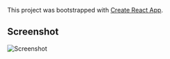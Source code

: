 This project was bootstrapped with [Create React App](https://github.com/facebookincubator/create-react-app).

## Screenshot 

![Screenshot](http://i66.tinypic.com/a1txko.png)